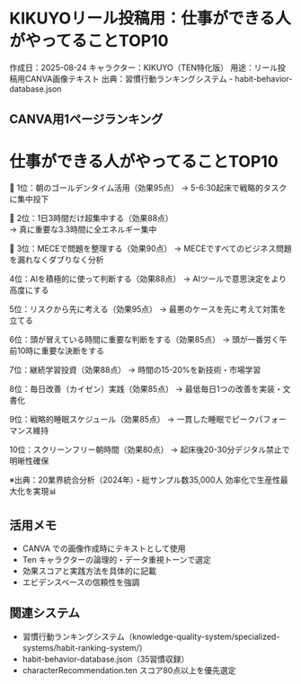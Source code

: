 # KIKUYOリール投稿用：仕事ができる人がやってることTOP10

作成日：2025-08-24
キャラクター：KIKUYO（TEN特化版）
用途：リール投稿用CANVA画像テキスト
出典：習慣行動ランキングシステム - habit-behavior-database.json

## CANVA用1ページランキング

# 仕事ができる人がやってることTOP10

🥇 1位：朝のゴールデンタイム活用（効果95点）
   → 5-6:30起床で戦略的タスクに集中投下

🥈 2位：1日3時間だけ超集中する（効果88点）  
   → 真に重要な3.3時間に全エネルギー集中

🥉 3位：MECEで問題を整理する（効果90点）
   → MECEですべてのビジネス問題を漏れなくダブりなく分析

4位：AIを積極的に使って判断する（効果88点）
    → AIツールで意思決定をより高度にする

5位：リスクから先に考える（効果95点）
    → 最悪のケースを先に考えて対策を立てる

6位：頭が冒えている時間に重要な判断をする（効果85点）
    → 頭が一番労く午前10時に重要な決断をする

7位：継続学習投資（効果88点）
    → 時間の15-20%を新技術・市場学習

8位：毎日改善（カイゼン）実践（効果85点）
    → 最低毎日1つの改善を実装・文書化

9位：戦略的睡眠スケジュール（効果85点）
    → 一貫した睡眠でピークパフォーマンス維持

10位：スクリーンフリー朝時間（効果80点）
     → 起床後20-30分デジタル禁止で明晰性確保

※出典：20業界統合分析（2024年）・総サンプル数35,000人
効率化で生産性最大化を実現📊

## 活用メモ
- CANVA での画像作成時にテキストとして使用
- Ten キャラクターの論理的・データ重視トーンで選定
- 効果スコアと実践方法を具体的に記載
- エビデンスベースの信頼性を強調

## 関連システム
- 習慣行動ランキングシステム（knowledge-quality-system/specialized-systems/habit-ranking-system/）
- habit-behavior-database.json（35習慣収録）
- characterRecommendation.ten スコア80点以上を優先選定